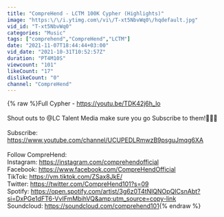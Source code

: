 ```yaml
---
title: "CompreHend - LCTM 100K Cypher (Highlights)"
image: "https:\/\/i.ytimg.com\/vi\/T-xt5NbvWq0\/hqdefault.jpg"
vid_id: "T-xt5NbvWq0"
categories: "Music"
tags: ["comprehend","CompreHend","LCTM"]
date: "2021-11-07T18:44:44+03:00"
vid_date: "2021-10-31T10:52:57Z"
duration: "PT4M10S"
viewcount: "101"
likeCount: "17"
dislikeCount: "0"
channel: "CompreHend"
---
```

{% raw %}Full Cypher - <a rel="nofollow" target="blank" href="https://youtu.be/TDK42j6h_lo">https://youtu.be/TDK42j6h_lo</a><br /><br />Shout outs to @LC Talent Media make sure you go Subscribe to them!🙏🏻🔥<br /><br />Subscribe: <a rel="nofollow" target="blank" href="https://www.youtube.com/channel/UCUPEDLRmwzB9psguJmqg6XA">https://www.youtube.com/channel/UCUPEDLRmwzB9psguJmqg6XA</a><br /><br />Follow CompreHend:<br />Instagram: <a rel="nofollow" target="blank" href="https://instagram.com/comprehendofficial">https://instagram.com/comprehendofficial</a><br />Facebook: <a rel="nofollow" target="blank" href="https://www.facebook.com/CompreHendOfficial">https://www.facebook.com/CompreHendOfficial</a><br />TikTok: <a rel="nofollow" target="blank" href="https://vm.tiktok.com/ZSax8JkE/​">https://vm.tiktok.com/ZSax8JkE/​</a><br />Twitter: <a rel="nofollow" target="blank" href="https://twitter.com/CompreHend101?s=09​">https://twitter.com/CompreHend101?s=09​</a><br />Spotify: <a rel="nofollow" target="blank" href="https://open.spotify.com/artist/3g6z0T4tNlQNOpQICsnAbt?si=DxPGe1dFT6-VvIFmMbihVQ&amp;utm_source=copy-link">https://open.spotify.com/artist/3g6z0T4tNlQNOpQICsnAbt?si=DxPGe1dFT6-VvIFmMbihVQ&amp;utm_source=copy-link</a><br />Soundcloud: <a rel="nofollow" target="blank" href="https://soundcloud.com/comprehend101">https://soundcloud.com/comprehend101</a>{% endraw %}
